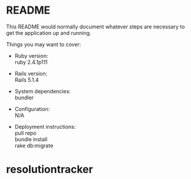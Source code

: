# README

This README would normally document whatever steps are necessary to get the
application up and running.

Things you may want to cover:

* Ruby version: <br />
  ruby 2.4.1p111

* Rails version: <br />
  Rails 5.1.4

* System dependencies: <br />
  bundler

* Configuration: <br />
  N/A

* Deployment instructions: <br />
  pull repo <br />
  bundle install <br />
  rake db:migrate <br />

# resolutiontracker
